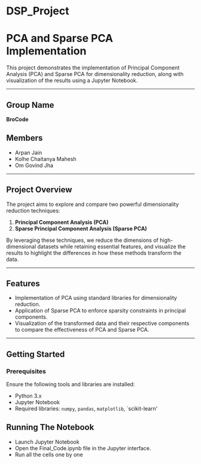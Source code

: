 # DSP_Project

# PCA and Sparse PCA Implementation

This project demonstrates the implementation of Principal Component Analysis (PCA) and Sparse PCA for dimensionality reduction, along with visualization of the results using a Jupyter Notebook.

---

## Group Name
**BroCode**

## Members
- Arpan Jain  
- Kolhe Chaitanya Mahesh  
- Om Govind Jha  

---

## Project Overview
The project aims to explore and compare two powerful dimensionality reduction techniques:  
1. **Principal Component Analysis (PCA)**  
2. **Sparse Principal Component Analysis (Sparse PCA)**  

By leveraging these techniques, we reduce the dimensions of high-dimensional datasets while retaining essential features, and visualize the results to highlight the differences in how these methods transform the data.

---

## Features
- Implementation of PCA using standard libraries for dimensionality reduction.  
- Application of Sparse PCA to enforce sparsity constraints in principal components.  
- Visualization of the transformed data and their respective components to compare the effectiveness of PCA and Sparse PCA.

---

## Getting Started

### Prerequisites
Ensure the following tools and libraries are installed:  
- Python 3.x  
- Jupyter Notebook  
- Required libraries: `numpy`, `pandas`, `matplotlib`, `scikit-learn'

## Running The Notebook
- Launch Jupyter Notebook
- Open the Final_Code.ipynb file in the Jupyter interface.
- Run all the cells one by one

